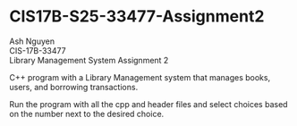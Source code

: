 # CIS17B-S25-33477-Assignment2
Ash Nguyen  
CIS-17B-33477  
Library Management System Assignment 2

C++ program with a Library Management system that manages books, users, and borrowing transactions.  

Run the program with all the cpp and header files and select choices based on the number next to the desired choice.  
